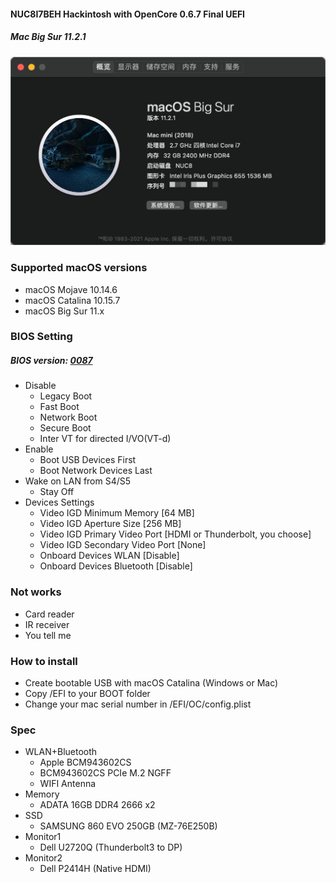 #### NUC8I7BEH Hackintosh with OpenCore 0.6.7 Final UEFI
##### Mac Big Sur 11.2.1
![AboutThisMac](./image/20210226-222617@2x.png)
### Supported macOS versions
+ macOS Mojave 10.14.6
+ macOS Catalina 10.15.7
+ macOS Big Sur 11.x

### BIOS Setting
##### BIOS version: [0087](https://downloadcenter.intel.com/zh-cn/download/30154/BIOS-BECFL357-)
+ Disable
    - Legacy Boot
    - Fast Boot
    - Network Boot
    - Secure Boot
    - Inter VT for directed I/VO(VT-d)
+ Enable
    - Boot USB Devices First
    - Boot Network Devices Last
+ Wake on LAN from S4/S5
    - Stay Off
+ Devices Settings
    - Video IGD Minimum Memory       [64 MB]
    - Video IGD Aperture Size        [256 MB]
    - Video IGD Primary Video Port   [HDMI or Thunderbolt, you choose]
    - Video IGD Secondary Video Port [None]
    - Onboard Devices WLAN           [Disable]
    - Onboard Devices Bluetooth      [Disable]

### Not works
+ Card reader
+ IR receiver
+ You tell me

### How to install
+ Create bootable USB with macOS Catalina (Windows or Mac)
+ Copy /EFI to your BOOT folder
+ Change your mac serial number in /EFI/OC/config.plist

### Spec
+ WLAN+Bluetooth
    - Apple BCM943602CS
    - BCM943602CS PCIe M.2 NGFF
    - WIFI Antenna
+ Memory
    - ADATA 16GB DDR4 2666 x2
+ SSD
    - SAMSUNG 860 EVO 250GB (MZ-76E250B)
+ Monitor1
    - Dell U2720Q (Thunderbolt3 to DP)
+ Monitor2
    - Dell P2414H (Native HDMI)